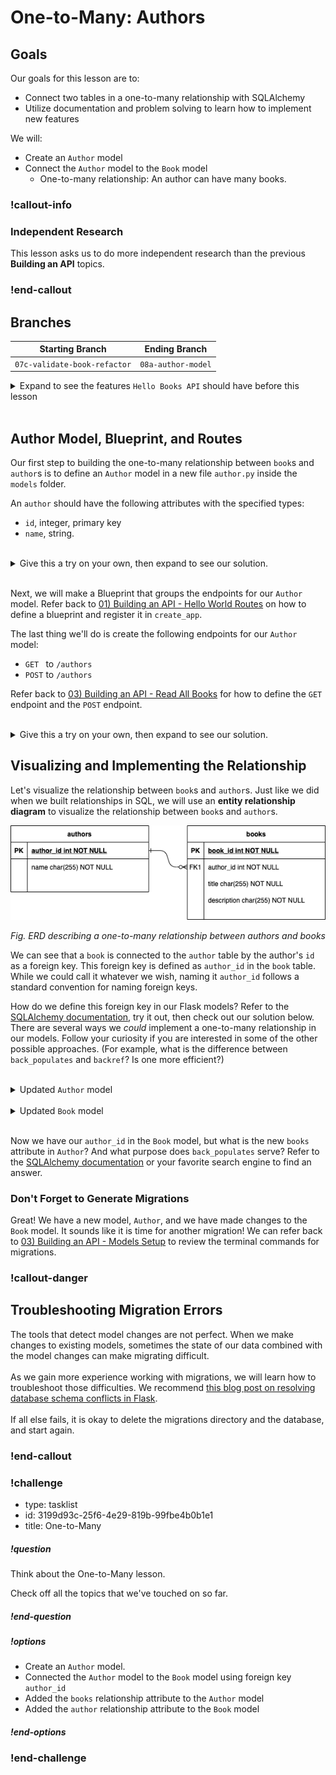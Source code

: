 # One-to-Many: Authors

## Goals

Our goals for this lesson are to:
* Connect two tables in a one-to-many relationship with SQLAlchemy
* Utilize documentation and problem solving to learn how to implement new features

We will:
* Create an `Author` model
* Connect the `Author` model to the `Book` model
    * One-to-many relationship: An author can have many books.

### !callout-info

### Independent Research

This lesson asks us to do more independent research than the previous **Building an API** topics.

### !end-callout

## Branches

| Starting Branch | Ending Branch|
|--|--|
|`07c-validate-book-refactor` |`08a-author-model`|

<details>
   <summary>Expand to see the features <code>Hello Books API</code> should have before this lesson</summary>

- A `hello_books_development` database
- A `book` table defined
- A `Book` model defined
- Endpoints defined for these RESTful routes:
- `GET` to `/books`
- `POST` to `/books`
- `GET` to `/books/<book_id>`
- `PUT` to `/books/<book_id>`
- `DELETE` to `/books/<book_id>`

The `Book` model and table should have the following columns:

- `id`
- `title`
- `description`

</details>
</br>

## Author Model, Blueprint, and Routes

Our first step to building the one-to-many relationship between `book`s and `author`s is to define an `Author` model in a new file `author.py` inside the `models` folder. 

An `author` should have the following attributes with the specified types: 
  * `id`, integer, primary key
  * `name`, string.

<br />

<details>
  <summary>Give this a try on your own, then expand to see our solution.</summary>

``` python
#app/models/author.py
from app import db

class Author:
  id = db.Column(db.Integer, primary_key=True, autoincrement=True)
  name = db.Column(db.String)
```
</details>
</br>

Next, we will make a Blueprint that groups the endpoints for our `Author` model. Refer back to [01) Building an API - Hello World Routes](../api-1-setup-read/hello-world-routes.md) on how to define a blueprint and register it in `create_app`.

The last thing we'll do is create the following endpoints for our `Author` model:
- `GET ` to `/authors`
- `POST` to `/authors`

Refer back to [03) Building an API - Read All Books](../api-3-database-models-read/read-all-books.md) for how to define the `GET` endpoint and the `POST` endpoint.

</br>


<details>
  <summary>Give this a try on your own, then expand to see our solution.</summary>

We can add the `author` routes to our original `routes.py` file. Alternatively,  we can refactor our code into separate route files: `book_routes.py` and `author_routes.py`.

```python
#app/__init__.py

#... no change to this part of the code ...

def create_app(test_config=None):
    # ...  no change to this part of the code ...

    # Import models here
    from app.models.book import Book
    from app.models.author import Author

    db.init_app(app)
    migrate.init_app(app, db)

    # Register Blueprints here
    from .book_routes import books_bp
    app.register_blueprint(books_bp)

    from .author_routes import authors_bp
    app.register_blueprint(authors_bp)

    return app
```

```python
# app/author_routes.py

from app import db
from app.models.author import Author
from flask import Blueprint, jsonify, abort, make_response, request

authors_bp = Blueprint("authors_bp", __name__, url_prefix="/authors")

@authors_bp.route("", methods=["POST"])
def create_author():
    request_body = request.get_json()
    new_author = Author(name=request_body["name"],)

    db.session.add(new_author)
    db.session.commit()

    return make_response(jsonify(f"Author {new_author.name} successfully created"), 201)

@authors_bp.route("", methods=["GET"])
def read_all_authors():
    
    authors = Author.query.all()

    authors_response = []
    for author in authors:
        authors_response.append(
            {
                "name": author.name
            }
        )
    return jsonify(authors_response)
```

</details>

## Visualizing and Implementing the Relationship

Let's visualize the relationship between `book`s and `author`s. Just like we did when we built relationships in SQL, we will use an **entity relationship diagram** to visualize the relationship between `book`s and `author`s.

![An entity relationship diagram describing a one-to-many relationship between authors and books](../assets/one-to-many-relationships-in-flask_erd.png)  

_Fig. ERD describing a one-to-many relationship between authors and books_

We can see that a `book` is connected to the `author` table by the author's `id` as a foreign key. This foreign key is defined as `author_id` in the `book` table. While we could call it whatever we wish, naming it `author_id` follows a standard convention for naming foreign keys.

How do we define this foreign key in our Flask models? Refer to the [SQLAlchemy documentation](https://docs.sqlalchemy.org/en/14/orm/basic_relationships.html#one-to-many), try it out, then check out our solution below. There are several ways we _could_ implement a one-to-many relationship in our models. Follow your curiosity if you are interested in some of the other possible approaches. (For example, what is the difference between `back_populates` and `backref`? Is one more efficient?)

<br />

<details>
  <summary>Updated <code>Author</code> model</summary>

```python
from app import db

class Author(db.Model):
  id = db.Column(db.Integer, primary_key=True, autoincrement=True)
  name = db.Column(db.String)
  books = db.relationship("Book", back_populates="author")
```

</details>

<br/>

<details>
  <summary>Updated <code>Book</code> model</summary>

```python
from app import db

class Book(db.Model):
    id = db.Column(db.Integer, primary_key=True, autoincrement=True)
    title = db.Column(db.String)
    description = db.Column(db.String)
    author_id = db.Column(db.Integer, db.ForeignKey('author.id'))
    author = db.relationship("Author", back_populates="books")
```
</details>
</br>

Now we have our `author_id` in the `Book` model, but what is the new `books` attribute in `Author`? And what purpose does `back_populates` serve? Refer to the [SQLAlchemy documentation](https://docs.sqlalchemy.org/en/14/orm/basic_relationships.html#one-to-many) or your favorite search engine to find an answer.

### Don't Forget to Generate Migrations

Great! We have a new model, `Author`, and we have made changes to the `Book` model. It sounds like it is time for another migration! We can refer back to [03) Building an API - Models Setup](../api-3-database-models-read/models-setup.md) to review the terminal commands for migrations.

### !callout-danger

## Troubleshooting Migration Errors

The tools that detect model changes are not perfect. When we make changes to existing models, sometimes the state of our data combined with the model changes can make migrating difficult. 
</br>
</br>
As we gain more experience working with migrations, we will learn how to troubleshoot those difficulties. We recommend [this blog post on resolving database schema conflicts in Flask](https://blog.miguelgrinberg.com/post/resolving-database-schema-conflicts). 
</br>
</br>
If all else fails, it is okay to delete the migrations directory and the database, and start again.

### !end-callout

<!-- prettier-ignore-start -->
### !challenge
* type: tasklist
* id: 3199d93c-25f6-4e29-819b-99fbe4b0b1e1
* title: One-to-Many
##### !question

Think about the One-to-Many lesson.

Check off all the topics that we've touched on so far.

##### !end-question
##### !options

* Create an `Author` model.
* Connected the `Author` model to the `Book` model using foreign key `author_id`
* Added the `books` relationship attribute to the `Author` model
* Added the `author` relationship attribute to the `Book` model

##### !end-options
### !end-challenge
<!-- prettier-ignore-end -->

